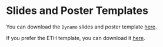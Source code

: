 # Slides and Poster Templates

You can download the `Dynamo` slides and poster template [here](../misc/resources/presentation-template-main.zip).

If you prefer the ETH template, you can download it [here](https://ethz.ch/staffnet/en/service/communication/corporate-design/templates.html#Praesentation).